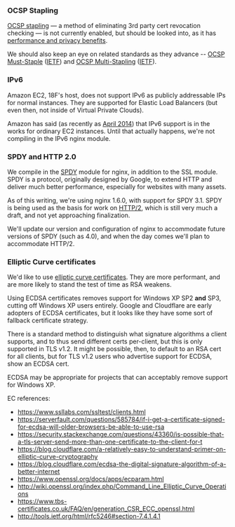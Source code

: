 ### OCSP Stapling

[OCSP stapling](https://en.wikipedia.org/wiki/OCSP_stapling) &mdash; a method of eliminating 3rd party cert revocation checking &mdash; is not currently enabled, but should be looked into, as it has [performance and privacy benefits](http://blog.cloudflare.com/ocsp-stapling-how-cloudflare-just-made-ssl-30).

We should also keep an eye on related standards as they advance -- [OCSP Must-Staple](http://www.ietf.org/mail-archive/web/tls/current/msg10323.html) ([IETF](http://tools.ietf.org/html/draft-hallambaker-tlsfeature-02)) and [OCSP Multi-Stapling](https://casecurity.org/2013/05/07/an-introduction-to-ocsp-multi-stapling/) ([IETF](http://datatracker.ietf.org/doc/rfc6961/)).

### IPv6

Amazon EC2, 18F's host, does not support IPv6 as publicly addressable IPs for normal instances. They are supported for Elastic Load Balancers (but even then, not inside of Virtual Private Clouds).

Amazon has said (as recently as [April 2014](https://forums.aws.amazon.com/thread.jspa?messageID=536049)) that IPv6 support is in the works for ordinary EC2 instances. Until that actually happens, we're not compiling in the IPv6 nginx module.

### SPDY and HTTP 2.0

We compile in the [SPDY](https://en.wikipedia.org/wiki/SPDY) module for nginx, in addition to the SSL module. SPDY is a protocol, originally designed by Google, to extend HTTP and deliver much better performance, especially for websites with many assets.

As of this writing, we're using nginx 1.6.0, with support for SPDY 3.1. SPDY is being used as the basis for work on [HTTP/2](http://http2.github.io/), which is still very much a draft, and not yet approaching finalization.

We'll update our version and configuration of nginx to accommodate future versions of SPDY (such as 4.0), and when the day comes we'll plan to accommodate HTTP/2.

### Elliptic Curve certificates

We'd like to use [elliptic curve certificates](https://blog.cloudflare.com/ecdsa-the-digital-signature-algorithm-of-a-better-internet). They are more performant, and are more likely to stand the test of time as RSA weakens.

Using ECDSA certificates removes support for Windows XP SP2 **and** SP3, cutting off Windows XP users entirely. Google and Cloudflare are early adopters of ECDSA certificates, but it looks like they have some sort of fallback certificate strategy.

There is a standard method to distinguish what signature algorithms a client supports, and to thus send different certs per-client, but this is only supported in TLS v1.2. It might be possible, then, to default to an RSA cert for all clients, but for TLS v1.2 users who advertise support for ECDSA, show an ECDSA cert.

ECDSA may be appropriate for projects that can acceptably remove support for Windows XP.

EC references:

* https://www.ssllabs.com/ssltest/clients.html
* https://serverfault.com/questions/585784/if-i-get-a-certificate-signed-for-ecdsa-will-older-browsers-be-able-to-use-rsa
* https://security.stackexchange.com/questions/43360/is-possible-that-a-tls-server-send-more-than-one-certificate-to-the-client-for-t
* https://blog.cloudflare.com/a-relatively-easy-to-understand-primer-on-elliptic-curve-cryptography
* https://blog.cloudflare.com/ecdsa-the-digital-signature-algorithm-of-a-better-internet
* https://www.openssl.org/docs/apps/ecparam.html
* http://wiki.openssl.org/index.php/Command_Line_Elliptic_Curve_Operations
* https://www.tbs-certificates.co.uk/FAQ/en/generation_CSR_ECC_openssl.html
* http://tools.ietf.org/html/rfc5246#section-7.4.1.4.1
